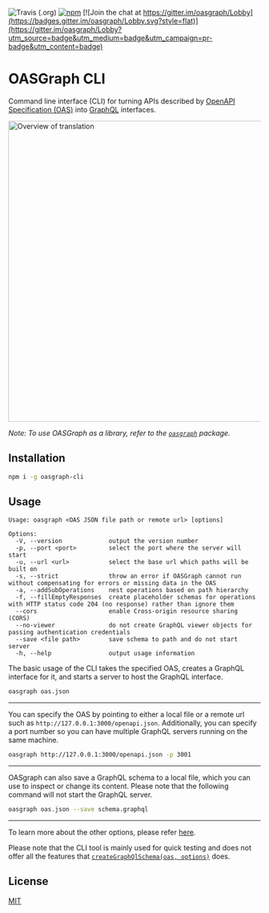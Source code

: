 ![Travis (.org)](https://img.shields.io/travis/strongloop/oasgraph.svg?style=flat)
[![npm](https://img.shields.io/npm/v/oasgraph-cli.svg?style=flat)](https://www.npmjs.com/package/oasgraph-cli)
[![Join the chat at https://gitter.im/oasgraph/Lobby](https://badges.gitter.im/oasgraph/Lobby.svg?style=flat)](https://gitter.im/oasgraph/Lobby?utm_source=badge&utm_medium=badge&utm_campaign=pr-badge&utm_content=badge)


# OASGraph CLI
Command line interface (CLI) for turning APIs described by [OpenAPI Specification (OAS)](https://github.com/OAI/OpenAPI-Specification) into [GraphQL](https://graphql.org/) interfaces.

<img src="https://raw.githubusercontent.com/strongloop/oasgraph/master/docs/translation.png" alt="Overview of translation" width="600">

_Note: To use OASGraph as a library, refer to the [`oasgraph`](https://github.com/strongloop/oasgraph/tree/master/packages/oasgraph) package._


## Installation

```bash
npm i -g oasgraph-cli
```


## Usage

```
Usage: oasgraph <OAS JSON file path or remote url> [options]

Options:
  -V, --version             output the version number
  -p, --port <port>         select the port where the server will start
  -u, --url <url>           select the base url which paths will be built on
  -s, --strict              throw an error if OASGraph cannot run without compensating for errors or missing data in the OAS
  -a, --addSubOperations    nest operations based on path hierarchy
  -f, --fillEmptyResponses  create placeholder schemas for operations with HTTP status code 204 (no response) rather than ignore them
  --cors                    enable Cross-origin resource sharing (CORS)
  --no-viewer               do not create GraphQL viewer objects for passing authentication credentials
  --save <file path>        save schema to path and do not start server
  -h, --help                output usage information
```

The basic usage of the CLI takes the specified OAS, creates a GraphQL interface for it, and starts a server to host the GraphQL interface.

```sh
oasgraph oas.json
```

***

You can specify the OAS by pointing to either a local file or a remote url such as `http://127.0.0.1:3000/openapi.json`. Additionally, you can specify a port number so you can have multiple GraphQL servers running on the same machine.

```sh
oasgraph http://127.0.0.1:3000/openapi.json -p 3001
```

***

OASgraph can also save a GraphQL schema to a local file, which you can use to inspect or change its content. Please note that the following command will not start the GraphQL server.

```sh
oasgraph oas.json --save schema.graphql
```

***

To learn more about the other options, please refer [here](https://github.com/strongloop/oasgraph/tree/master/packages/oasgraph#options).

Please note that the CLI tool is mainly used for quick testing and does not offer all the features that [`createGraphQlSchema(oas, options)`](https://github.com/strongloop/oasgraph/tree/master/packages/oasgraph#usage) does.


## License
[MIT](./LICENSE.md)